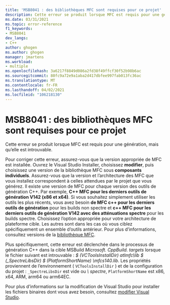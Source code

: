 ```yaml
---
title: 'MSB8041 : des bibliothèques MFC sont requises pour ce projet'
description: Cette erreur se produit lorsque MFC est requis pour une génération, mais que la version appropriée est introuvable.
ms.date: 03/31/2021
ms.topic: error-reference
f1_keywords:
- MSB8041
dev_langs:
- C++
author: ghogen
ms.author: ghogen
manager: jmartens
ms.workload:
- multiple
ms.openlocfilehash: 3a6217f8849d086a2fd38f49ffcf30f52b98b6ac
ms.sourcegitcommit: 80fc9a72e9a1aba2d417dbfee997fab013fc36ac
ms.translationtype: MT
ms.contentlocale: fr-FR
ms.lasthandoff: 04/02/2021
ms.locfileid: "106218130"
---
```

# <a name="msb8041-mfc-libraries-are-required-for-this-project"></a>MSB8041 : des bibliothèques MFC sont requises pour ce projet

Cette erreur se produit lorsque MFC est requis pour une génération, mais qu’elle est introuvable.

Pour corriger cette erreur, assurez-vous que la version appropriée de MFC est installée. Ouvrez le Visual Studio Installer, choisissez **modifier**, puis choisissez une version de la bibliothèque MFC sous **composants individuels**. Assurez-vous que la version et l’architecture des MFC que vous installez correspondent à celles attendues par le projet que vous générez. Il existe une version de MFC pour chaque version des outils de génération C++. Par exemple, **C++ MFC pour les derniers outils de génération V142 (x86 et x64)**.  Si vous souhaitez simplement utiliser les outils les plus récents, vous avez besoin **de MFC c++ pour les derniers outils de génération** pour les builds non spectre et **c++ MFC pour les derniers outils de génération V142 avec des atténuations spectre** pour les builds spectre. Choisissez l’option appropriée pour votre architecture de plateforme cible. Les autres sont dans les cas où vous ciblez spécifiquement un ensemble d’outils antérieur. Pour plus d’informations, consultez versions de la [bibliothèque MFC](/cpp/mfc/mfc-library-versions).

Plus spécifiquement, cette erreur est déclenchée dans le processus de génération C++ dans la cible MSBuild *Microsoft. CppBuild. targets* lorsque le fichier suivant est introuvable : *$ (VCToolsInstallDir) atlmfc\lib \$ (_SpectreLibsDir) $ (PlatformShortName) \mfcs140.lib*. Les propriétés proviennent de l’environnement ( `VCToolsInstallDir` ) et de la configuration du projet : `_SpectreLibsDir` est vide ou *\\ spectre*, `PlatformShortName` est x86, x64, ARM, arm64 ou arm64EC.

Pour plus d’informations sur la modification de Visual Studio pour installer les fichiers binaires dont vous avez besoin, consultez [modifier Visual Studio](../../install/modify-visual-studio.md).
